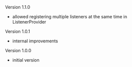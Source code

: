 Version 1.1.0
- allowed registering multiple listeners at the same time in ListenerProvider

Version 1.0.1
- internal improvements

Version 1.0.0
- initial version
